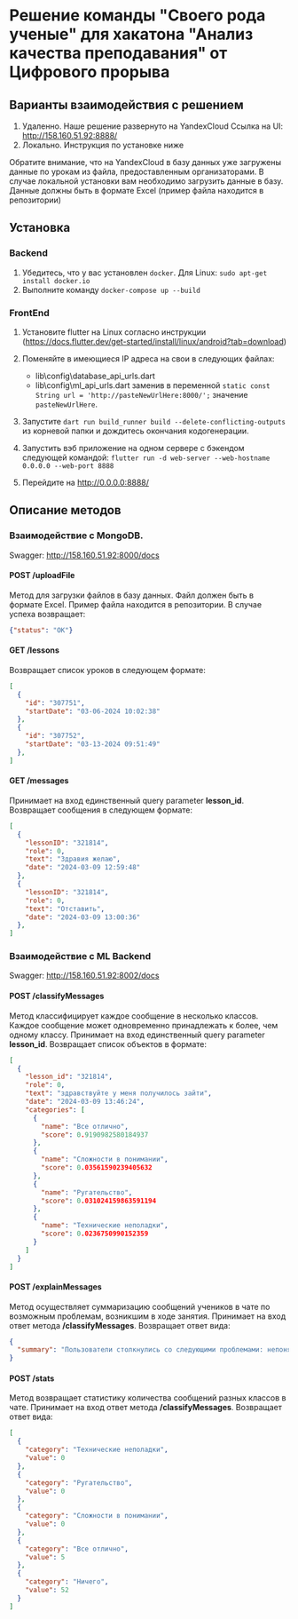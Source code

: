 # Решение команды "Своего рода ученые" для хакатона "Анализ качества преподавания" от Цифрового прорыва

## Варианты взаимодействия с решением
1. Удаленно. Наше решение развернуто на YandexCloud
   Ссылка на UI: http://158.160.51.92:8888/
2. Локально. Инструкция по установке ниже

Обратите внимание, что на YandexCloud в базу данных уже загружены данные по урокам из файла, предоставленным организаторами.
В случае локальной установки вам необходимо загрузить данные в базу. Данные должны быть в формате Excel (пример файла находится в репозитории)

## Установка

### Backend
1. Убедитесь, что у вас установлен `docker`. Для Linux: `sudo apt-get install docker.io`
2. Выполните команду `docker-compose up --build`

### FrontEnd
1. Установите flutter на Linux согласно инструкции (https://docs.flutter.dev/get-started/install/linux/android?tab=download)
2. Поменяйте в имеющиеся IP адреса на свои в следующих файлах:
   - lib\config\database_api_urls.dart 
   - lib\config\ml_api_urls.dart
   заменив в переменной `static const String url = 'http://pasteNewUrlHere:8000/';` значение `pasteNewUrlHere`.

3. Запустите `dart run build_runner build --delete-conflicting-outputs` из корневой папки и дождитесь окончания кодогенерации.

4. Запустить вэб приложение на одном сервере с бэкендом следующей командой:
`flutter run -d web-server --web-hostname 0.0.0.0 --web-port 8888`

5. Перейдите на http://0.0.0.0:8888/

## Описание методов
### Взаимодействие с MongoDB.
Swagger: http://158.160.51.92:8000/docs

#### POST /uploadFile
Метод для загрузки файлов в базу данных. Файл должен быть в формате Excel. Пример файла находится в репозитории. В случае успеха возвращает:
```json
{"status": "OK"}
```

#### GET /lessons
Возвращает список уроков в следующем формате:
```json
[
  {
    "id": "307751",
    "startDate": "03-06-2024 10:02:38"
  },
  {
    "id": "307752",
    "startDate": "03-13-2024 09:51:49"
  },
]
```

#### GET /messages
Принимает на вход единственный query parameter **lesson_id**. Возвращает сообщения в следующем формате:
```json
[
  {
    "lessonID": "321814",
    "role": 0,
    "text": "Здравия желаю",
    "date": "2024-03-09 12:59:48"
  },
  {
    "lessonID": "321814",
    "role": 0,
    "text": "Отставить",
    "date": "2024-03-09 13:00:36"
  },
]
```

### Взаимодействие с ML Backend
Swagger: http://158.160.51.92:8002/docs

#### POST /classifyMessages
Метод классифицирует каждое сообщение в несколько классов. Каждое сообщение может одновременно принадлежать к более, чем одному классу. Принимает на вход единственный query parameter **lesson_id**. Возвращает список объектов в формате:
```json
[
  {
    "lesson_id": "321814",
    "role": 0,
    "text": "здравствуйте у меня получилось зайти",
    "date": "2024-03-09 13:46:24",
    "categories": [
      {
        "name": "Все отлично",
        "score": 0.9190982580184937
      },
      {
        "name": "Сложности в понимании",
        "score": 0.03561590239405632
      },
      {
        "name": "Ругательство",
        "score": 0.031024159863591194
      },
      {
        "name": "Технические неполадки",
        "score": 0.0236750990152359
      }
    ]
  }
]
```
#### POST /explainMessages
Метод осуществляет суммаризацию сообщений учеников в чате по возможным проблемам, возникшим в ходе занятия. Принимает на вход ответ метода **/classifyMessages**. Возвращает ответ вида:
```json
{
  "summary": "Пользователи столкнулись со следующими проблемами: непонятные сообщения, отсутствие информации о том, что желают не заходить в доту, проблемы с микрофоном и стим стримингом.     Положительные впечатления: ладжность, желание не заходить в доту, положительные впечатления от написанного."
}
```

#### POST /stats
Метод возвращает статистику количества сообщений разных классов в чате. Принимает на вход ответ метода **/classifyMessages**. Возвращает ответ вида:
```json
[
  {
    "category": "Технические неполадки",
    "value": 0
  },
  {
    "category": "Ругательство",
    "value": 0
  },
  {
    "category": "Сложности в понимании",
    "value": 0
  },
  {
    "category": "Все отлично",
    "value": 5
  },
  {
    "category": "Ничего",
    "value": 52
  }
]
```
